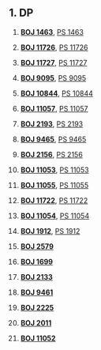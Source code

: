 ## 1. DP

1. [**BOJ 1463**](https://www.acmicpc.net/problem/1463), 
[PS 1463](https://github.com/kimhyeon/PS/blob/master/src/DP_1/PS1463.java)

2. [**BOJ 11726**](https://www.acmicpc.net/problem/11726), 
[PS 11726](https://github.com/kimhyeon/PS/blob/master/src/DP_1/PS11726.java)

3. [**BOJ 11727**](https://www.acmicpc.net/problem/11727), 
[PS 11727](https://github.com/kimhyeon/PS/blob/master/src/DP_1/PS11727.java)

4. [**BOJ 9095**](https://www.acmicpc.net/problem/9095), 
[PS 9095](https://github.com/kimhyeon/PS/blob/master/src/DP_1/PS9095.java)

5. [**BOJ 10844**](https://www.acmicpc.net/problem/10844), 
[PS 10844](https://github.com/kimhyeon/PS/blob/master/src/DP_1/PS10844.java)

6. [**BOJ 11057**](https://www.acmicpc.net/problem/10844), 
[PS 11057](https://github.com/kimhyeon/PS/blob/master/src/DP_1/PS11057.java)

7. [**BOJ 2193**](https://www.acmicpc.net/problem/2193),
[PS 2193](https://github.com/kimhyeon/PS/blob/master/src/DP_1/PS2193.java)

8. [**BOJ 9465**](https://www.acmicpc.net/problem/9465),
[PS 9465](https://github.com/kimhyeon/PS/blob/master/src/DP_1/PS9465.java)

9. [**BOJ 2156**](https://www.acmicpc.net/problem/2156),
[PS 2156](https://github.com/kimhyeon/PS/blob/master/src/DP_1/PS2156.java)

10. [**BOJ 11053**](https://www.acmicpc.net/problem/11053),
[PS 11053](https://github.com/kimhyeon/PS/blob/master/src/DP_1/PS11053.java)

11. [**BOJ 11055**](https://www.acmicpc.net/problem/11055),
[PS 11055](https://github.com/kimhyeon/PS/blob/master/src/DP_1/PS11055.java)

12. [**BOJ 11722**](https://www.acmicpc.net/problem/11722),
[PS 11722](https://github.com/kimhyeon/PS/blob/master/src/DP_1/PS11722.java)

13. [**BOJ 11054**](https://www.acmicpc.net/problem/11054),
[PS 11054](https://github.com/kimhyeon/PS/blob/master/src/DP_1/PS11054.java)

14. [**BOJ 1912**](https://www.acmicpc.net/problem/1912), 
[PS 1912](https://github.com/kimhyeon/PS/blob/master/src/DP_1/PS1912.java)

14. [**BOJ 2579**](https://www.acmicpc.net/problem/2579)

14. [**BOJ 1699**](https://www.acmicpc.net/problem/1699)

14. [**BOJ 2133**](https://www.acmicpc.net/problem/2133)

14. [**BOJ 9461**](https://www.acmicpc.net/problem/9461)

14. [**BOJ 2225**](https://www.acmicpc.net/problem/2225)

14. [**BOJ 2011**](https://www.acmicpc.net/problem/2011)

14. [**BOJ 11052**](https://www.acmicpc.net/problem/11052)



